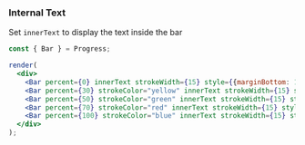 ### Internal Text

Set `innerText` to display the text inside the bar

<!--start-code-->

```jsx
const { Bar } = Progress;

render(
  <div>
    <Bar percent={0} innerText strokeWidth={15} style={{marginBottom: 10}}/>
    <Bar percent={30} strokeColor="yellow" innerText strokeWidth={15} style={{marginBottom: 10}}/>
    <Bar percent={50} strokeColor="green" innerText strokeWidth={15} style={{marginBottom: 10}}/>
    <Bar percent={70} strokeColor="red" innerText strokeWidth={15} style={{marginBottom: 10}}/>
    <Bar percent={100} strokeColor="blue" innerText strokeWidth={15} style={{marginBottom: 10}}/>
  </div>
);
```

<!--end-code-->
